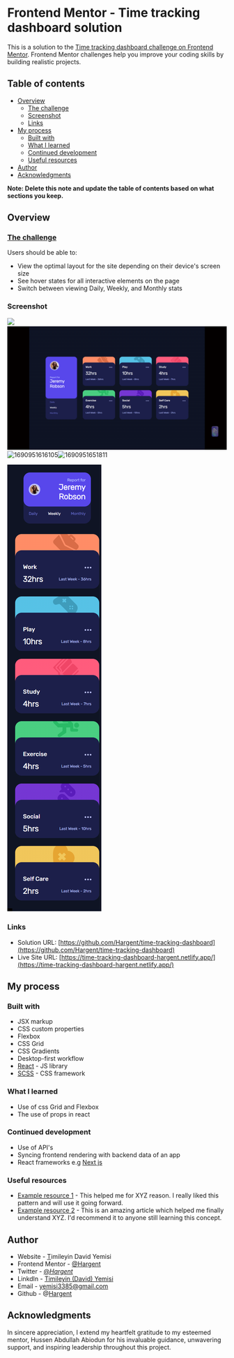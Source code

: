 # Frontend Mentor - Time tracking dashboard solution

This is a solution to the [Time tracking dashboard challenge on Frontend Mentor](https://www.frontendmentor.io/challenges/time-tracking-dashboard-UIQ7167Jw). Frontend Mentor challenges help you improve your coding skills by building realistic projects.

## Table of contents

-   [Overview](#overview)
    -   [The challenge](#the-challenge)
    -   [Screenshot](#screenshot)
    -   [Links](#links)
-   [My process](#my-process)
    -   [Built with](#built-with)
    -   [What I learned](#what-i-learned)
    -   [Continued development](#continued-development)
    -   [Useful resources](#useful-resources)
-   [Author](#author)
-   [Acknowledgments](#acknowledgments)

**Note: Delete this note and update the table of contents based on what sections you keep.**

## Overview

### [The challenge](#the-challenge)

Users should be able to:

-   View the optimal layout for the site depending on their device's screen size
-   See hover states for all interactive elements on the page
-   Switch between viewing Daily, Weekly, and Monthly stats

### Screenshot

![](./screenshot.jpg)![1690950745859](image/README-template/1690950745859.png)![1690951616105](https://file+.vscode-resource.vscode-cdn.net/c%3A/Users/yemis/DEV/Internship/Completed/time-tracking-dashboard/image/README-template/1690951616105.png)![1690951651811](https://file+.vscode-resource.vscode-cdn.net/c%3A/Users/yemis/DEV/Internship/Completed/time-tracking-dashboard/image/README-template/1690951651811.png)

![1690950868992](image/README-template/1690950868992.png)

### Links

-   Solution URL: [https://github.com/Hargent/time-tracking-dashboard](https://github.com/Hargent/time-tracking-dashboard)
-   Live Site URL: [https://time-tracking-dashboard-hargent.netlify.app/](https://time-tracking-dashboard-hargent.netlify.app/)

## My process

### Built with

-   JSX markup
-   CSS custom properties
-   Flexbox
-   CSS Grid
-   CSS Gradients
-   Desktop-first workflow
-   [React](https://reactjs.org/) - JS library
-   [SCSS]() - CSS framework

### What I learned

-   Use of css Grid and Flexbox
-   The use of props in react

### Continued development

-   Use of API's
-   Syncing frontend rendering with backend data of an app
-   React frameworks e.g [Next js]()

### Useful resources

-   [Example resource 1](https://www.example.com) - This helped me for XYZ reason. I really liked this pattern and will use it going forward.
-   [Example resource 2](https://www.example.com) - This is an amazing article which helped me finally understand XYZ. I'd recommend it to anyone still learning this concept.

## Author

-   Website - [T](https://www.your-site.com)imileyin David Yemisi
-   Frontend Mentor - [@Hargent](https://www.frontendmentor.io/profile/Hargent)
-   Twitter - [@_Hargent_](https://www.twitter.com/_Hargent_ "_Hargent_")
-   LinkdIn - [Timileyin (David) Yemisi](linkedin.com/in/timileyin-yemisi-23219422b)
-   Email - yemisi3385@gmail.com
-   Github - @[Hargent](https://github.com/Hargent)

## Acknowledgments

In sincere appreciation, I extend my heartfelt gratitude to my esteemed mentor, Hussen Abdullah Abiodun for his invaluable guidance, unwavering support, and inspiring leadership throughout this project.

